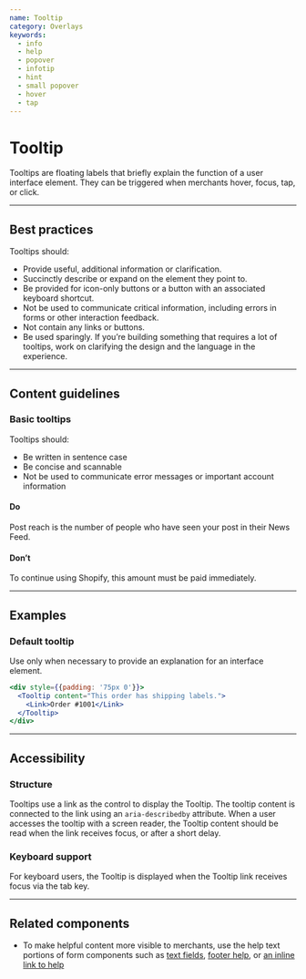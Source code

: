 ```yaml
---
name: Tooltip
category: Overlays
keywords:
  - info
  - help
  - popover
  - infotip
  - hint
  - small popover
  - hover
  - tap
---
```


# Tooltip

Tooltips are floating labels that briefly explain the function of a user
interface element. They can be triggered when merchants hover, focus, tap, or
click.

---

## Best practices

Tooltips should:

- Provide useful, additional information or clarification.
- Succinctly describe or expand on the element they point to.
- Be provided for icon-only buttons or a button with an associated keyboard
  shortcut.
- Not be used to communicate critical information, including errors in forms or
  other interaction feedback.
- Not contain any links or buttons.
- Be used sparingly. If you’re building something that requires a lot of
  tooltips, work on clarifying the design and the language in the experience.

---

## Content guidelines

### Basic tooltips

Tooltips should:

- Be written in sentence case
- Be concise and scannable
- Not be used to communicate error messages or important account information

<!-- usageblock -->

#### Do

Post reach is the number of people who have seen your post in their News Feed.

#### Don’t

To continue using Shopify, this amount must be paid immediately.

<!-- end -->

---

## Examples

### Default tooltip

Use only when necessary to provide an explanation for an interface element.

```jsx
<div style={{padding: '75px 0'}}>
  <Tooltip content="This order has shipping labels.">
    <Link>Order #1001</Link>
  </Tooltip>
</div>
```

<!-- content-for: web -->

---

## Accessibility

### Structure

Tooltips use a link as the control to display the Tooltip. The tooltip content is connected to the link using an `aria-describedby` attribute. When a user accesses the tooltip with a screen reader, the Tooltip content should be read when the link receives focus, or after a short delay.

### Keyboard support

For keyboard users, the Tooltip is displayed when the Tooltip link receives focus via the <key>tab</key> key.

<!-- /content-for -->

---

## Related components

- To make helpful content more visible to merchants, use the help text portions of form components such as [text fields](/components/forms/text-field), [footer help](/components/titles-and-text/footer-help), or [an inline link to help](/components/navigation/link)
